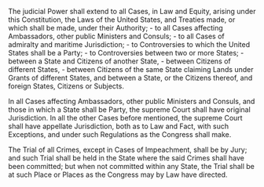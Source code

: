 The judicial Power shall extend to all Cases, in Law and Equity, arising under this Constitution, the Laws of the United States, and Treaties made, or which shall be made, under their Authority; - to all Cases affecting Ambassadors, other public Ministers and Consuls; - to all Cases of admiralty and maritime Jurisdiction; - to Controversies to which the United States shall be a Party; - to Controversies between two or more States; -  between a State and Citizens of another State, - between Citizens of different States, - between Citizens of the same State claiming Lands under Grants of different States, and between a State, or the Citizens thereof, and foreign States, Citizens or Subjects.

In all Cases affecting Ambassadors, other public Ministers and Consuls, and those in which a State shall be Party, the supreme Court shall have original Jurisdiction. In all the other Cases before mentioned, the supreme Court shall have appellate Jurisdiction, both as to Law and Fact, with such Exceptions, and under such Regulations as the Congress shall make.

The Trial of all Crimes, except in Cases of Impeachment, shall be by Jury; and such Trial shall be held in the State where the said Crimes shall have been committed; but when not committed within any State, the Trial shall be at such Place or Places as the Congress may by Law have directed.